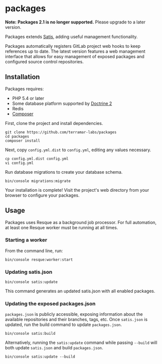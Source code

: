 packages
========

**Note:** **Packages 2.1 is no longer supported.** Please upgrade to a later version.

Packages extends [Satis](https://github.com/composer/satis), adding useful management functionality.

Packages automatically registers GitLab project web hooks to keep references up to date. The latest version 
features a web management interface that allows for easy management of exposed packages and configured source 
control repositories.


Installation
------------

Packages requires:
 * PHP 5.4 or later
 * Some database platform supported by [Doctrine 2](http://doctrine-project.org)
 * Redis
 * [Composer](https://getcomposer.org)


First, clone the project and install dependencies.

```
git clone https://github.com/terramar-labs/packages
cd packages
composer install
```

Next, copy `config.yml.dist` to `config.yml`, editing any values necessary.

```
cp config.yml.dist config.yml
vi config.yml
```

Run database migrations to create your database schema.

```
bin/console migrations:migrate
```

Your installation is complete! Visit the project's web directory from your browser to configure your packages.


Usage
-----

Packages uses Resque as a background job processor. For full automation, at least one Resque worker must be running
at all times.


### Starting a worker

From the command line, run:

```
bin/console resque:worker:start
```


### Updating satis.json

```
bin/console satis:update
```

This command generates an updated satis.json with all enabled packages.


### Updating the exposed packages.json

`packages.json` is publicly accessible, exposing information about the available repositories
and their branches, tags, etc. Once `satis.json` is updated, run the build command to update `packages.json`.

```
bin/console satis:build
```

Alternatively, running the `satis:update` command while passing `--build` will both 
update `satis.json` and build `packages.json`.

```
bin/console satis:update --build
```

